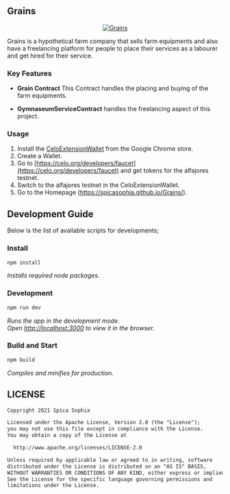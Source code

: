 ## Grains

<p align="center">
  <a href="https://spicasophia.github.io/Grains/" target="_blank"><img src="https://i.ibb.co/ZgbzX6Z/Brown-Aesthetic-Farm-Stay-Accommodation-Facebook-Cover.png" alt="Grains"></a>
</p>

<p> Grains is a hypothetical farm company that sells farm equipments and also have a freelancing platform for people to place their services as a labourer and get hired for their service.</p>

### Key Features

* **Grain Contract** This Contract handles the placing and buying of the farm equipments. 

* **GymnaseumServiceContract** handles the freelancing aspect of this project.


### Usage

1. Install the [CeloExtensionWallet](https://chrome.google.com/webstore/detail/celoextensionwallet/kkilomkmpmkbdnfelcpgckmpcaemjcdh?hl=en) from the Google Chrome store.
2. Create a Wallet.
3. Go to [https://celo.org/developers/faucet](https://celo.org/developers/faucet) and get tokens for the alfajores testnet.
4. Switch to the alfajores testnet in the CeloExtensionWallet.
5. Go to the Homepage (https://spicasophia.github.io/Grains/).

## Development Guide

Below is the list of available scripts for developments;

### Install

```bash
npm install
```

*Installs required node packages.*

### Development

```bash
npm run dev
```

*Runs the app in the development mode.\
Open [http://localhost:3000](http://localhost:3000) to view it in the browser.*

### Build and Start

```bash
npm build
```

*Compiles and minifies for production.*


## LICENSE

```md
Copyright 2021 Spica Sophia

Licensed under the Apache License, Version 2.0 (the "License");
you may not use this file except in compliance with the License.
You may obtain a copy of the License at

  http://www.apache.org/licenses/LICENSE-2.0

Unless required by applicable law or agreed to in writing, software
distributed under the License is distributed on an "AS IS" BASIS,
WITHOUT WARRANTIES OR CONDITIONS OF ANY KIND, either express or implied.
See the License for the specific language governing permissions and
limitations under the License.
```
